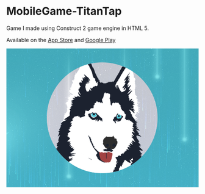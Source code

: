 # MobileGame-TitanTap
Game I made using Construct 2 game engine in HTML 5.

Available on the [App Store](https://itunes.apple.com/us/app/titan-tap/id1058494846?mt=8) and [Google Play](https://play.google.com/store/apps/details?id=com.jrtgame.titantap)

![alt text](https://github.com/jryantap/MobileGame-TitanTap/blob/master/titan.PNG)
